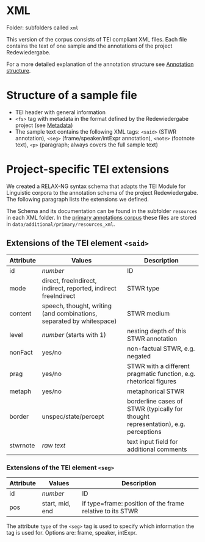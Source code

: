 # XML

Folder: subfolders called `xml`

This version of the corpus consists of TEI compliant XML files. Each file contains the text of one sample and the annotations of the project Redewiedergabe.

For a more detailed explanation of the annotation structure see [Annotation structure](annotation_structure.md).

# Structure of a sample file
* TEI header with general information
* `<fs>` tag with metadata in the format defined by the Redewiedergabe project (see [Metadata](metadata.md))
* The sample text contains the following XML tags: `<said>` (STWR annotation), `<seg>` (frame/speaker/intExpr annotation), `<note>` (footnote text), `<p>` (paragraph; always covers the full sample text)

# Project-specific TEI extensions
We created a RELAX-NG syntax schema that adapts the TEI Module for Linguistic corpora to the annotation schema of the project Redewiedergabe. The following paragraph lists the extensions we defined.

The Schema and its documentation can be found in the subfolder `resources` in each XML folder. In the [primary annotations corpus](primary-annotations_main-corpus.md) these files are stored in `data/additional/primary/resources_xml`.

## Extensions of the TEI element `<said>`

| Attribute | Values                                                                                    | Description                                              |
|----------|------------------------------------------------------------------------------------------|--------------------------------------------------------------------|
| id       | _number_                                                                                     | ID                                                      |
| mode     | direct, freeIndirect, indirect, reported, indirect freeIndirect | STWR type                                                      |
| content  | speech, thought, writing (and combinations, separated by whitespace)                 | STWR medium                                                             |
| level    | _number_ (starts with 1)                                                                                     | nesting depth of this STWR annotation                          |
| nonFact  | yes/no                                                                                   | non-factual STWR, e.g. negated |
| prag     | yes/no                                                                                   | STWR with a different pragmatic function, e.g. rhetorical figures       |
| metaph   | yes/no                                                                                   | metaphorical STWR                                           |
| border   | unspec/state/percept                                                                     | borderline cases of STWR (typically for thought representation), e.g. perceptions                            |
| stwrnote | _raw text_                                                                               | text input field for additional comments                    |

### Extensions of the TEI element `<seg>`
| Attribute | Values | Description                                     |
|----------|-------------------------|-----------------------------------------------------------|
| id       | _number_                    | ID                                             |
| pos      | start, mid, end         | if type=frame: position of the frame relative to its STWR |

The attribute `type` of the `<seg>` tag is used to specify which information the tag is used for. Options are: frame, speaker, intExpr.
